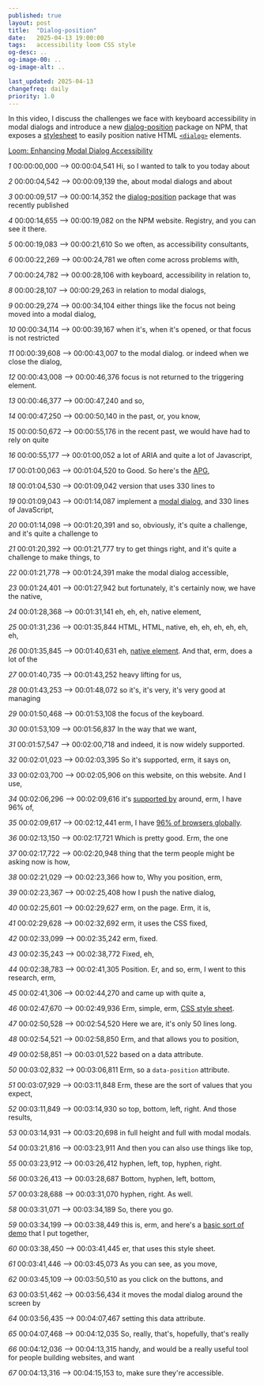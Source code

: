 ```yaml
---
published: true
layout: post
title:  "Dialog-position"
date:   2025-04-13 19:00:00
tags:   accessibility loom CSS style
og-desc: ..
og-image-00: ..
og-image-alt: ..

last_updated: 2025-04-13
changefreq: daily
priority: 1.0
---
```


In this video, I discuss the challenges we face with keyboard accessibility in modal dialogs and introduce a new [dialog-position][npm] package on NPM, that exposes a [stylesheet][css] to easily position native HTML [`<dialog>`][dlg] elements.

<my-loom-embed>
  <a href="https://www.loom.com/share/51892e0880d84ee8a79c5765123af051?sid=ca874ff0-db12-4ada-b10b-24e747a445e7">Loom: Enhancing Modal Dialog Accessibility</a>
</my-loom-embed>

<var>1</var>
<time>00:00:00,000 --> 00:00:04,541</time>
Hi, so I wanted to talk to you today about

<var>2</var>
<time>00:00:04,542 --> 00:00:09,139</time>
the, about modal dialogs and about

<var>3</var>
<time>00:00:09,517 --> 00:00:14,352</time>
the [dialog-position][npm] package that was recently published

<var>4</var>
<time>00:00:14,655 --> 00:00:19,082</time>
on the NPM website. Registry, and you can see it there.

<var>5</var>
<time>00:00:19,083 --> 00:00:21,610</time>
So we often, as accessibility consultants,

<var>6</var>
<time>00:00:22,269 --> 00:00:24,781</time>
we often come across problems with,

<var>7</var>
<time>00:00:24,782 --> 00:00:28,106</time>
with keyboard, accessibility in relation to,

<var>8</var>
<time>00:00:28,107 --> 00:00:29,263</time>
in relation to modal dialogs,

<var>9</var>
<time>00:00:29,274 --> 00:00:34,104</time>
either things like the focus not being moved into a modal dialog,

<var>10</var>
<time>00:00:34,114 --> 00:00:39,167</time>
when it's, when it's opened, or that focus is not restricted

<var>11</var>
<time>00:00:39,608 --> 00:00:43,007</time>
to the modal dialog. or indeed when we close the dialog,

<var>12</var>
<time>00:00:43,008 --> 00:00:46,376</time>
focus is not returned to the triggering element.

<var>13</var>
<time>00:00:46,377 --> 00:00:47,240</time>
and so,

<var>14</var>
<time>00:00:47,250 --> 00:00:50,140</time>
in the past, or, you know,

<var>15</var>
<time>00:00:50,672 --> 00:00:55,176</time>
in the recent past, we would have had to rely on quite

<var>16</var>
<time>00:00:55,177 --> 00:01:00,052</time>
a lot of ARIA and quite a lot of Javascript,

<var>17</var>
<time>00:01:00,063 --> 00:01:04,520</time>
to Good. So here's the [APG][dialog.js],

<var>18</var>
<time>00:01:04,530 --> 00:01:09,042</time>
version that uses 330 lines to

<var>19</var>
<time>00:01:09,043 --> 00:01:14,087</time>
implement a [modal dialog][apg], and 330 lines of JavaScript,

<var>20</var>
<time>00:01:14,098 --> 00:01:20,391</time>
and so, obviously, it's quite a challenge, and it's quite a challenge to

<var>21</var>
<time>00:01:20,392 --> 00:01:21,777</time>
try to get things right, and it's quite a challenge to make things, to

<var>22</var>
<time>00:01:21,778 --> 00:01:24,391</time>
make the modal dialog accessible,

<var>23</var>
<time>00:01:24,401 --> 00:01:27,942</time>
but fortunately, it's certainly now, we have the native,

<var>24</var>
<time>00:01:28,368 --> 00:01:31,141</time>
eh, eh, eh, native element,

<var>25</var>
<time>00:01:31,236 --> 00:01:35,844</time>
HTML, HTML, native, eh, eh, eh, eh, eh, eh,

<var>26</var>
<time>00:01:35,845 --> 00:01:40,631</time>
eh, [native element][dlg]. And that, erm, does a lot of the

<var>27</var>
<time>00:01:40,735 --> 00:01:43,252</time>
heavy lifting for us,

<var>28</var>
<time>00:01:43,253 --> 00:01:48,072</time>
so it's, it's very, it's very good at managing

<var>29</var>
<time>00:01:50,468 --> 00:01:53,108</time>
the focus of the keyboard.

<var>30</var>
<time>00:01:53,109 --> 00:01:56,837</time>
In the way that we want,

<var>31</var>
<time>00:01:57,547 --> 00:02:00,718</time>
and indeed, it is now widely supported.

<var>32</var>
<time>00:02:01,023 --> 00:02:03,395</time>
So it's supported, erm, it says on,

<var>33</var>
<time>00:02:03,700 --> 00:02:05,906</time>
on this website, on this website. And I use,

<var>34</var>
<time>00:02:06,296 --> 00:02:09,616</time>
it's [supported by][caniuse] around, erm, I have 96% of,

<var>35</var>
<time>00:02:09,617 --> 00:02:12,441</time>
erm, I have [96% of browsers globally][caniuse].

<var>36</var>
<time>00:02:13,150 --> 00:02:17,721</time>
Which is pretty good. Erm, the one

<var>37</var>
<time>00:02:17,722 --> 00:02:20,948</time>
thing that the term people might be asking now is how,

<var>38</var>
<time>00:02:21,029 --> 00:02:23,366</time>
how to, Why you position, erm,

<var>39</var>
<time>00:02:23,367 --> 00:02:25,408</time>
how I push the native dialog,

<var>40</var>
<time>00:02:25,601 --> 00:02:29,627</time>
erm, on the page. Erm, it is,

<var>41</var>
<time>00:02:29,628 --> 00:02:32,692</time>
erm, it uses the CSS fixed,

<var>42</var>
<time>00:02:33,099 --> 00:02:35,242</time>
erm, fixed.

<var>43</var>
<time>00:02:35,243 --> 00:02:38,772</time>
Fixed, eh,

<var>44</var>
<time>00:02:38,783 --> 00:02:41,305</time>
Position. Er, and so, erm, I went to this research, erm,

<var>45</var>
<time>00:02:41,306 --> 00:02:44,270</time>
and came up with quite a,

<var>46</var>
<time>00:02:47,670 --> 00:02:49,936</time>
Erm, simple, erm, [CSS style sheet][css].

<var>47</var>
<time>00:02:50,528 --> 00:02:54,520</time>
Here we are, it's only 50 lines long.

<var>48</var>
<time>00:02:54,521 --> 00:02:58,850</time>
Erm, and that allows you to position,

<var>49</var>
<time>00:02:58,851 --> 00:03:01,522</time>
based on a data attribute.

<var>50</var>
<time>00:03:02,832 --> 00:03:06,811</time>
Erm, so a `data-position` attribute.

<var>51</var>
<time>00:03:07,929 --> 00:03:11,848</time>
Erm, these are the sort of values that you expect,

<var>52</var>
<time>00:03:11,849 --> 00:03:14,930</time>
so top, bottom, left, right. And those results,

<var>53</var>
<time>00:03:14,931 --> 00:03:20,698</time>
in full height and full with modal modals.

<var>54</var>
<time>00:03:21,816 --> 00:03:23,911</time>
And then you can also use things like top,

<var>55</var>
<time>00:03:23,912 --> 00:03:26,412</time>
hyphen, left, top, hyphen, right.

<var>56</var>
<time>00:03:26,413 --> 00:03:28,687</time>
Bottom, hyphen, left, bottom,

<var>57</var>
<time>00:03:28,688 --> 00:03:31,070</time>
hyphen, right. As well.

<var>58</var>
<time>00:03:31,071 --> 00:03:34,189</time>
So, there you go.

<var>59</var>
<time>00:03:34,199 --> 00:03:38,449</time>
this is, erm, and here's a [basic sort of demo][pen] that I put together,

<var>60</var>
<time>00:03:38,450 --> 00:03:41,445</time>
er, that uses this style sheet.

<var>61</var>
<time>00:03:41,446 --> 00:03:45,073</time>
As you can see, as you move,

<var>62</var>
<time>00:03:45,109 --> 00:03:50,510</time>
as you click on the buttons, and

<var>63</var>
<time>00:03:51,462 --> 00:03:56,434</time>
it moves the modal dialog around the screen by

<var>64</var>
<time>00:03:56,435 --> 00:04:07,467</time>
setting this data attribute.

<var>65</var>
<time>00:04:07,468 --> 00:04:12,035</time>
So, really, that's, hopefully, that's really

<var>66</var>
<time>00:04:12,036 --> 00:04:13,315</time>
handy, and would be a really useful tool for people building websites, and want

<var>67</var>
<time>00:04:13,316 --> 00:04:15,153</time>
to, make sure they're accessible.

[npm]: https://www.npmjs.com/package/dialog-position
[gh]: https://github.com/nfreear/native-html/tree/main/dialog/position
[css]: https://github.com/nfreear/native-html/blob/main/dialog/position/index.css
[pen]: https://codepen.io/nfreear/pen/dPyLYyN
[loom]: https://www.loom.com/share/51892e0880d84ee8a79c5765123af051?sid=ca874ff0-db12-4ada-b10b-24e747a445e7
[loom-embed]: https://www.loom.com/embed/51892e0880d84ee8a79c5765123af051?sid=511fc613-305d-49b4-a0ed-71a2505fd238
[dlg]: https://developer.mozilla.org/en-US/docs/Web/HTML/Element/dialog
[caniuse]: https://caniuse.com/dialog
  "Can I use: 'dialog'? 96% support globally (April 2025)"
[apg]: https://www.w3.org/WAI/ARIA/apg/patterns/dialog-modal/examples/dialog/
[dialog.js]: https://github.com/w3c/aria-practices/blob/main/content/patterns/dialog-modal/examples/js/dialog.js
  "dialog.js (333 lines), on GitHub"
